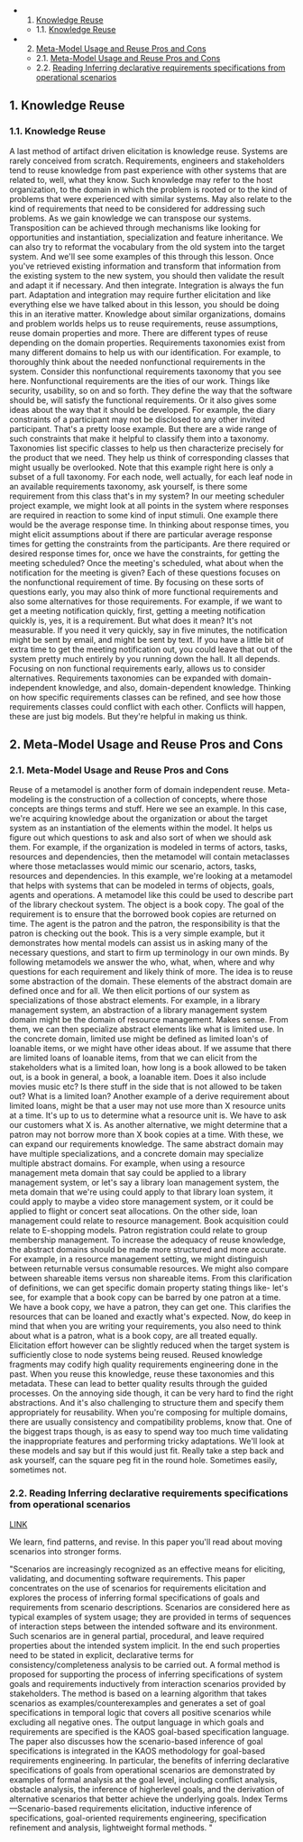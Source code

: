<!-- vscode-markdown-toc -->
* 1. [Knowledge Reuse](#KnowledgeReuse)
	* 1.1. [Knowledge Reuse](#KnowledgeReuse-1)
* 2. [Meta-Model Usage and Reuse Pros and Cons](#Meta-ModelUsageandReuseProsandCons)
	* 2.1. [Meta-Model Usage and Reuse Pros and Cons](#Meta-ModelUsageandReuseProsandCons-1)
	* 2.2. [Reading Inferring declarative requirements specifications from operational scenarios](#ReadingInferringdeclarativerequirementsspecificationsfromoperationalscenarios)

<!-- vscode-markdown-toc-config
	numbering=true
	autoSave=true
	/vscode-markdown-toc-config -->
<!-- /vscode-markdown-toc -->

##  1. <a name='KnowledgeReuse'></a>Knowledge Reuse

###  1.1. <a name='KnowledgeReuse-1'></a>Knowledge Reuse


A last method of artifact driven elicitation is knowledge reuse. Systems are rarely conceived from scratch. Requirements, engineers and stakeholders tend to reuse knowledge from past experience with other systems that are related to, well, what they know.
Such knowledge may refer to the host organization,
to the domain in which the problem is rooted or to the kind of problems that were experienced with similar systems. May also relate to the kind of requirements that need to be considered for addressing such problems. As we gain knowledge we can transpose our systems. Transposition can be achieved through mechanisms like looking for opportunities and instantiation, specialization and feature inheritance.
We can also try to reformat the vocabulary from the old system into the target system.
And we'll see some examples of this through this lesson.
Once you've retrieved existing information and transform that information from the existing system to the new system, you should then validate the result and adapt it if necessary.
And then integrate. Integration is always the fun part.
Adaptation and integration may require further elicitation and like everything else we have talked about in this lesson, you should be doing this in an iterative matter.
Knowledge about similar organizations, domains and problem worlds helps us to reuse requirements, reuse assumptions, reuse domain properties and more. There are different types of reuse depending on the domain properties.
Requirements taxonomies exist from many different domains to help us with our identification.
For example, to thoroughly think about the needed nonfunctional requirements in the system. Consider this nonfunctional requirements taxonomy that you see here. Nonfunctional requirements are the ities of our work.
Things like security, usability, so on and so forth. They define the way that the software should be,
will satisfy the functional requirements. Or it also gives some ideas about the way that it should be developed.
For example, the diary constraints of a participant may not be disclosed to any other invited participant.
That's a pretty loose example. But there are a wide range of such constraints that make it helpful to classify them into a taxonomy.
Taxonomies list specific classes to help us then characterize precisely for the product that we need. They help us think of corresponding classes that might usually be overlooked.
Note that this example right here is only a subset of a full taxonomy.
For each node, well actually, for each leaf node in an available requirements taxonomy, ask yourself, is there some requirement from this class that's in my system?
In our meeting scheduler project example, we might look at all points in the system where responses are required in reaction to some kind of input stimuli.
One example there would be the average response time.
In thinking about response times, you might elicit assumptions about if there are particular average response times for getting the constraints from the participants.
Are there required or desired response times for, once we have the constraints, for getting the meeting scheduled? Once the meeting's scheduled, what about when the notification for the meeting is given?
Each of these questions focuses on the nonfunctional requirement of time.
By focusing on these sorts of questions early, you may also think of more functional requirements and also some alternatives for those requirements.
For example, if we want to get a meeting notification quickly, first, getting a meeting notification quickly is, yes, it is a requirement. But what does it mean? It's not measurable.
If you need it very quickly, say in five minutes, the notification might be sent by email, and might be sent by text.
If you have a little bit of extra time to get the meeting notification out, you could leave that out of the system pretty much entirely by you running down the hall.
It all depends.
Focusing on non functional requirements early, allows us to consider alternatives.
Requirements taxonomies can be expanded with domain-independent knowledge, and also, domain-dependent knowledge. Thinking on how specific requirements classes can be refined, and see how those requirements classes could conflict with each other.
Conflicts will happen, these are just big models. But they're helpful in making us think.

##  2. <a name='Meta-ModelUsageandReuseProsandCons'></a>Meta-Model Usage and Reuse Pros and Cons

###  2.1. <a name='Meta-ModelUsageandReuseProsandCons-1'></a>Meta-Model Usage and Reuse Pros and Cons


Reuse of a metamodel is another form of domain independent reuse. Meta-modeling is the construction of a collection of concepts, where those concepts are things terms and stuff. Here we see an example. In this case, we're acquiring knowledge about the organization or about the target system as an instantiation of the elements within the model. It helps us figure out which questions to ask and also sort of when we should ask them. For example, if the organization is modeled in terms of actors, tasks, resources and dependencies, then the metamodel will contain metaclasses where those metaclasses would mimic our scenario, actors, tasks, resources and dependencies. In this example, we're looking at a metamodel that helps with systems that can be modeled in terms of objects, goals, agents and operations. A metamodel like this could be used to describe part of the library checkout system. The object is a book copy. The goal of the requirement is to ensure that the borrowed book copies are returned on time. The agent is the patron and the patron, the responsibility is that the patron is checking out the book. This is a very simple example, but it demonstrates how mental models can assist us in asking many of the necessary questions, and start to firm up terminology in our own minds. By following metamodels we answer the who, what, when, where and why questions for each requirement and likely think of more. The idea is to reuse some abstraction of the domain. These elements of the abstract domain are defined once and for all. We then elicit portions of our system as specializations of those abstract elements. For example, in a library management system, an abstraction of a library management system domain might be the domain of resource management. Makes sense. From them, we can then specialize abstract elements like what is limited use. In the concrete domain, limited use might be defined as limited loan's of loanable items, or we might have other ideas about. If we assume that there are limited loans of loanable items, from that we can elicit from the stakeholders what is a limited loan, how long is a book allowed to be taken out, is a book in general, a book, a loanable item. Does it also include movies music etc? Is there stuff in the side that is not allowed to be taken out? What is a limited loan? Another example of a derive requirement about limited loans, might be that a user may not use more than X resource units at a time. It's up to us to determine what a resource unit is. We have to ask our customers what X is. As another alternative, we might determine that a patron may not borrow more than X book copies at a time. With these, we can expand our requirements knowledge. The same abstract domain may have multiple specializations, and a concrete domain may specialize multiple abstract domains. For example, when using a resource management meta domain that say could be applied to a library management system, or let's say a library loan management system, the meta domain that we're using could apply to that library loan system, it could apply to maybe a video store management system, or it could be applied to flight or concert seat allocations. On the other side, loan management could relate to resource management. Book acquisition could relate to E-shopping models. Patron registration could relate to group membership management. To increase the adequacy of reuse knowledge, the abstract domains should be made more structured and more accurate. For example, in a resource management setting, we might distinguish between returnable versus consumable resources. We might also compare between shareable items versus non shareable items. From this clarification of definitions, we can get specific domain property stating things like- let's see, for example that a book copy can be barred by one patron at a time. We have a book copy, we have a patron, they can get one. This clarifies the resources that can be loaned and exactly what's expected. Now, do keep in mind that when you are writing your requirements, you also need to think about what is a patron, what is a book copy, are all treated equally. Elicitation effort however can be slightly reduced when the target system is sufficiently close to node systems being reused. Reused knowledge fragments may codify high quality requirements engineering done in the past. When you reuse this knowledge, reuse these taxonomies and this metadata. These can lead to better quality results through the guided processes. On the annoying side though, it can be very hard to find the right abstractions. And it's also challenging to structure them and specify them appropriately for reusability. When you're composing for multiple domains, there are usually consistency and compatibility problems, know that. One of the biggest traps though, is as easy to spend way too much time validating the inappropriate features and performing tricky adaptations. We'll look at these models and say but if this would just fit. Really take a step back and ask yourself, can the square peg fit in the round hole. Sometimes easily, sometimes not.

###  2.2. <a name='ReadingInferringdeclarativerequirementsspecificationsfromoperationalscenarios'></a>Reading Inferring declarative requirements specifications from operational scenarios
[LINK](http://citeseer.ist.psu.edu/viewdoc/summary?doi=10.1.1.123.6403)

We learn, find patterns, and revise.  In this paper you'll read about moving scenarios into stronger forms.  

"Scenarios are increasingly recognized as an effective means for eliciting, validating, and documenting software requirements. This paper concentrates on the use of scenarios for requirements elicitation and explores the process of inferring formal specifications of goals and requirements from scenario descriptions. Scenarios are considered here as typical examples of system usage; they are provided in terms of sequences of interaction steps between the intended software and its environment. Such scenarios are in general partial, procedural, and leave required properties about the intended system implicit. In the end such properties need to be stated in explicit, declarative terms for consistency/completeness analysis to be carried out. A formal method is proposed for supporting the process of inferring specifications of system goals and requirements inductively from interaction scenarios provided by stakeholders. The method is based on a learning algorithm that takes scenarios as examples/counterexamples and generates a set of goal specifications in temporal logic that covers all positive scenarios while excluding all negative ones. The output language in which goals and requirements are specified is the KAOS goal-based specification language. The paper also discusses how the scenario-based inference of goal specifications is integrated in the KAOS methodology for goal-based requirements engineering. In particular, the benefits of inferring declarative specifications of goals from operational scenarios are demonstrated by examples of formal analysis at the goal level, including conflict analysis, obstacle analysis, the inference of higherlevel goals, and the derivation of alternative scenarios that better achieve the underlying goals. Index Terms—Scenario-based requirements elicitation, inductive inference of specifications, goal-oriented requirements engineering, specification refinement and analysis, lightweight formal methods. "


